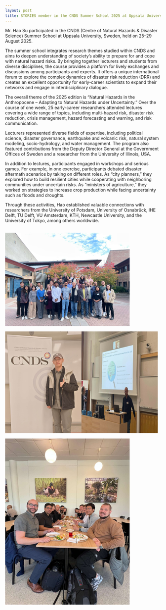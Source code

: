 ```yaml
---
layout: post
title: STORIES member in the CNDS Summer School 2025 at Uppsala University, Sweden
---
```

Mr. Hao Su participated in the CNDS (Centre of Natural Hazards & Disaster Science) Summer School at Uppsala University, Sweden, held on 25–29 August 2025.

The summer school integrates research themes studied within CNDS and aims to deepen understanding of society’s ability to prepare for and cope with natural hazard risks. By bringing together lecturers and students from diverse disciplines, the course provides a platform for lively exchanges and discussions among participants and experts. It offers a unique international forum to explore the complex dynamics of disaster risk reduction (DRR) and creates an excellent opportunity for early-career scientists to expand their networks and engage in interdisciplinary dialogue.

The overall theme of the 2025 edition is “Natural Hazards in the Anthropocene – Adapting to Natural Hazards under Uncertainty.” Over the course of one week, 25 early-career researchers attended lectures covering a wide range of topics, including multi-hazard risk, disaster risk reduction, crisis management, hazard forecasting and warning, and risk communication.

Lecturers represented diverse fields of expertise, including political science, disaster governance, earthquake and volcanic risk, natural system modeling, socio-hydrology, and water management. The program also featured contributions from the Deputy Director General at the Government Offices of Sweden and a researcher from the University of Illinois, USA.

In addition to lectures, participants engaged in workshops and serious games. For example, in one exercise, participants debated disaster aftermath scenarios by taking on different roles. As “city planners,” they explored how to build resilient cities while cooperating with neighboring communities under uncertain risks. As “ministers of agriculture,” they worked on strategies to increase crop production while facing uncertainty such as floods and droughts.

Through these activities, Hao established valuable connections with researchers from the University of Potsdam, University of Osnabrück, IHE Delft, TU Delft, VU Amsterdam, KTH, Newcastle University, and the University of Tokyo, among others worldwide.


<br>
<div style="display: flex;">
  <img src="/assets/images/content/2025CNDS1.jpg" style="width: 80%;">
</div>
<br>
<div style="display: flex;">
  <img src="/assets/images/content/2025CNDS2.jpg" style="width: 49%;">
  <img src="/assets/images/content/2025CNDS3.jpg" style="width: 49%;">
</div>
<br>
<div style="display: flex;">
  <img src="/assets/images/content/2025CNDS4.jpg" style="width: 80%;">
</div>
